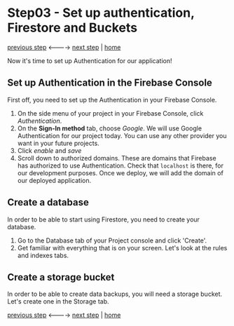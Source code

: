 # Step03 - Set up authentication, Firestore and Buckets

[previous step](Step02.md) <----> [next step](Step04.md) | [home](../README.md)

Now it's time to set up Authentication for our application!

## Set up Authentication in the Firebase Console

First off, you need to set up the Authentication in your Firebase Console.

1. On the side menu of your project in your Firebase Console, click _Authentication_.
2. On the **Sign-In method** tab, choose _Google_. We will use Google Authentication
   for our project today. You can use any other provider you want in your future
   projects.
3. Click _enable_ and _save_
4. Scroll down to authorized domains. These are domains that Firebase has authorized
   to use Authentication. Check that `localhost` is there, for our development purposes.
   Once we deploy, we will add the domain of our deployed application.

## Create a database

In order to be able to start using Firestore, you need to create your database.

1. Go to the Database tab of your Project console and click 'Create'.
2. Get familiar with everything that is on your screen. Let's look at the rules and indexes tabs.

## Create a storage bucket

In order to be able to create data backups, you will need a storage bucket.
Let's create one in the Storage tab.

[previous step](Step02.md) <----> [next step](Step04.md) | [home](../README.md)
